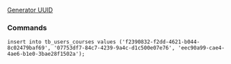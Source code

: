[Generator UUID](https://www.uuidgenerator.net/)

### Commands
```
insert into tb_users_courses values ('f2390832-f2dd-4621-b044-8c02479baf69', '07753df7-84c7-4239-9a4c-d1c500e07e76', 'eec90a99-cae4-4ae6-b1e0-3bae28f1502a');
```